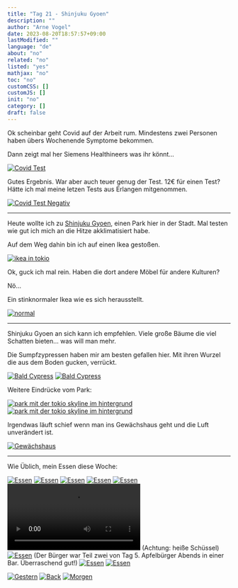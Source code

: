 ```yaml
---
title: "Tag 21 - Shinjuku Gyoen"
description: ""
author: "Arne Vogel"
date: 2023-08-20T18:57:57+09:00
lastModified: ""
language: "de"
about: "no"
related: "no"
listed: "yes"
mathjax: "no"
toc: "no"
customCSS: []
customJS: []
init: "no"
category: []
draft: false
---
```


Ok scheinbar geht Covid auf der Arbeit rum.
Mindestens zwei Personen haben übers Wochenende Symptome bekommen.

Dann zeigt mal her Siemens Healthineers was ihr könnt…

[![Covid Test](test-small.jpg)](test.jpg)

Gutes Ergebnis. 
War aber auch teuer genug der Test.
12€ für einen Test?
Hätte ich mal meine letzen Tests aus Erlangen mitgenommen.

[![Covid Test Negativ](ergebnis-small.jpg)](ergebnis.jpg)

---

Heute wollte ich zu [Shinjuku Gyoen](https://de.wikipedia.org/wiki/Shinjuku_Gyoen), einen Park hier in der Stadt.
Mal testen wie gut ich mich an die Hitze akklimatisiert habe.

Auf dem Weg dahin bin ich auf einen Ikea gestoßen.

[![ikea in tokio](ikea-small.jpg)](ikea.jpg)

Ok, guck ich mal rein.
Haben die dort andere Möbel für andere Kulturen?

Nö…

Ein stinknormaler Ikea wie es sich herausstellt.

[![normal](normal-small.jpg)](normal.jpg)

---

Shinjuku Gyoen an sich kann ich empfehlen.
Viele große Bäume die viel Schatten bieten… was will man mehr.

Die Sumpfzypressen haben mir am besten gefallen hier.
Mit ihren Wurzel die aus dem Boden gucken, verrückt.

[![Bald Cypress](bald-cypress-small.jpg)](bald-cypress.jpg)
[![Bald Cypress](bald-cypress-2-small.jpg)](bald-cypress-2.jpg)

Weitere Eindrücke vom Park:

[![park mit der tokio skyline im hintergrund](park-stadt-small.jpg)](park-stadt.jpg)
[![park mit der tokio skyline im hintergrund](park-stadt-2-small.jpg)](park-stadt-2.jpg)

Irgendwas läuft schief wenn man ins Gewächshaus geht und die Luft unverändert ist.

[![Gewächshaus](gewächshaus-small.jpg)](gewächshaus.jpg)


---

Wie Üblich, mein Essen diese Woche:

[![Essen](essen1-small.jpg)](essen1.jpg)
[![Essen](essen2-small.jpg)](essen2.jpg)
[![Essen](essen3-small.jpg)](essen3.jpg)
[![Essen](essen4-small.jpg)](essen4.jpg)
[![Essen](essen5-small.jpg)](essen5.jpg)
<video controls src="essen5.mp4"></video>
(Achtung: heiße Schüssel)
[![Essen](essen5-2-small.jpg)](essen5-2.jpg)
(Der Bürger war Teil zwei von Tag 5. Apfelbürger Abends in einer Bar. Überraschend gut!)
[![Essen](essen6-small.jpg)](essen6.jpg)
[![Essen](essen7-small.jpg)](essen7.jpg)


[![Gestern](../left.png)](../tag-20) [![Back](../back.png)](..) [![Morgen](../right.png)](../tag-22)
